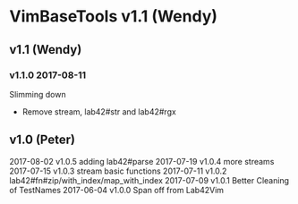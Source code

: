 # VimBaseTools v1.1 (Wendy)

## v1.1 (Wendy)

### v1.1.0 2017-08-11 

Slimming down

* Remove stream, lab42#str and lab42#rgx

## v1.0 (Peter)
2017-08-02 v1.0.5 adding lab42#parse
2017-07-19 v1.0.4 more streams
2017-07-15 v1.0.3 stream basic functions
2017-07-11 v1.0.2 lab42#fn#zip/with_index/map_with\_index
2017-07-09 v1.0.1 Better Cleaning of TestNames
2017-06-04 v1.0.0 Span off from Lab42Vim
